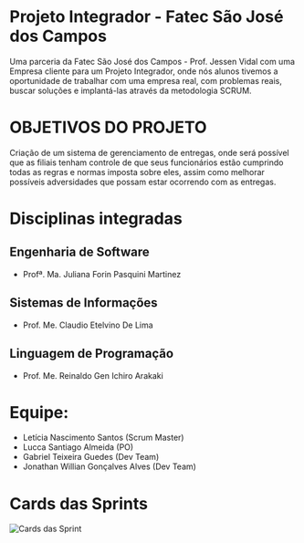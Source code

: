 # Projeto Integrador - Fatec São José dos Campos

Uma parceria da Fatec São José dos Campos - Prof. Jessen Vidal com uma Empresa cliente para um Projeto Integrador, onde nós alunos tivemos a oportunidade de trabalhar com uma empresa real, com problemas reais, buscar soluções e implantá-las através da metodologia SCRUM.

# OBJETIVOS DO PROJETO
Criação de um sistema de gerenciamento de entregas, onde será possível
que as filiais tenham controle de que seus funcionários estão cumprindo todas as regras e normas imposta sobre eles, assim como melhorar
possíveis adversidades que possam estar ocorrendo com as entregas.

# Disciplinas integradas

## Engenharia de Software

- Profª. Ma. Juliana Forin Pasquini Martinez
          

## Sistemas de Informações

- Prof. Me. Claudio Etelvino De Lima
     

## Linguagem de Programação

- Prof. Me. Reinaldo Gen Ichiro Arakaki

# Equipe:

- Letícia Nascimento Santos (Scrum Master)
- Lucca Santiago Almeida (PO)
- Gabriel Teixeira Guedes (Dev Team)
- Jonathan Willian Gonçalves Alves (Dev Team)


# Cards das Sprints

![Cards das Sprint](https://cdn.discordapp.com/attachments/748503719519322153/767523541817884682/unknown.png)

